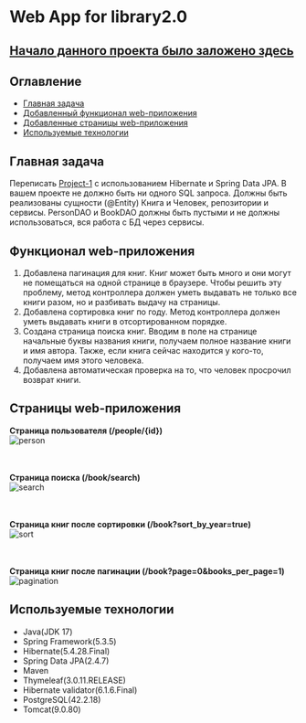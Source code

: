 # Web App for library2.0

## [Начало данного проекта было заложено здесь](https://github.com/necha143/Library/tree/master) </br>

## Оглавление
* [Главная задача](#главная-задача)
* [Добавленный функционал web-приложения](#функционал-web-приложения)
* [Добавленные страницы web-приложения](#страницы-web-приложения)
* [Используемые технологии](#используемые-технологии)

## Главная задача
Переписать [Project-1](https://github.com/necha143/Library/tree/master) с использованием Hibernate и Spring Data JPA. В вашем проекте не должно быть ни одного SQL запроса. Должны быть реализованы сущности (@Entity) Книга и Человек, репозитории и сервисы. PersonDAO и BookDAO должны быть пустыми и не должны использоваться, вся работа с БД через сервисы. </br>

## Функционал web-приложения
1) Добавлена пагинация для книг. Книг может быть много и они могут не помещаться на одной странице в браузере. Чтобы решить эту проблему, метод контроллера должен уметь выдавать не только все книги разом, но и разбивать выдачу на страницы.
2) Добавлена сортировка книг по году. Метод контроллера должен уметь выдавать книги в отсортированном порядке.
3) Создана страница поиска книг. Вводим в поле на странице начальные буквы названия книги, получаем полное название книги и имя автора. Также, если книга сейчас находится у кого-то, получаем имя этого человека.
4) Добавлена автоматическая проверка на то, что человек просрочил возврат книги.

## Страницы web-приложения
__Страница пользователя (/people/{id})__  
![person](https://github.com/necha143/Library2.0/assets/113212609/25be4ba0-767b-4476-b314-25b95324a407)

</br> </br> 
__Страница поиска (/book/search)__  
![search](https://github.com/necha143/Library2.0/assets/113212609/46916490-c08c-4be0-b102-78bf87f7df85)

</br> </br> 
__Страница книг после сортировки (/book?sort_by_year=true)__  
![sort](https://github.com/necha143/Library2.0/assets/113212609/1f06ae9e-fd8a-4acf-b904-a7c5108988d9)

</br> </br> 
__Страница книг после пагинации (/book?page=0&books_per_page=1)__  
![pagination](https://github.com/necha143/Library2.0/assets/113212609/5bb383cf-08c1-42e9-b51d-7ba13d565078)



## Используемые технологии
* Java(JDK 17)
* Spring Framework(5.3.5)
* Hibernate(5.4.28.Final)
* Spring Data JPA(2.4.7)
* Maven
* Thymeleaf(3.0.11.RELEASE)
* Hibernate validator(6.1.6.Final)
* PostgreSQL(42.2.18)
* Tomcat(9.0.80)
